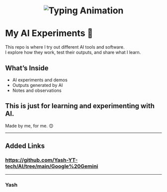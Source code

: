 
<!-- Header with Typing Animation -->
<h1 align="center">
  <img src="https://readme-typing-svg.herokuapp.com?font=Fira+Code&size=28&pause=1000&color=00C2FF&center=true&vCenter=true&width=600&lines=🚀+Yash+Learns+Fullstack;First+Tag+to+Full+Stack+Developer;HTML+→+CSS+→+JavaScript+→+MERN" alt="Typing Animation" />
</h1>



# My AI Experiments 🤖

This repo is where I try out different AI tools and software.  
I explore how they work, test their outputs, and share what I learn.  

## What’s Inside
- AI experiments and demos  
- Outputs generated by AI  
- Notes and observations  

This is just for learning and experimenting with AI.  
---
Made by me, for me. 😊

---
## Added Links

### **https://github.com/Yash-YT-tech/AI/tree/main/Google%20Gemini**


---


### Yash

